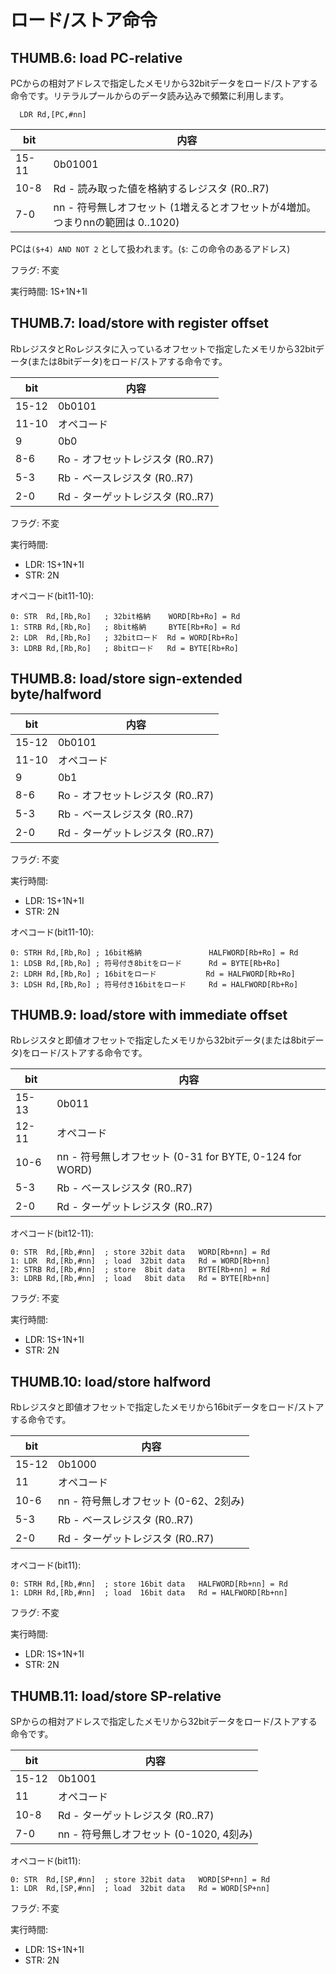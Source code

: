 # ロード/ストア命令

## THUMB.6: load PC-relative

PCからの相対アドレスで指定したメモリから32bitデータをロード/ストアする命令です。リテラルプールからのデータ読み込みで頻繁に利用します。

```
  LDR Rd,[PC,#nn]
```

 bit  |  内容
---- | ----
15-11 | 0b01001
10-8 | Rd - 読み取った値を格納するレジスタ  (R0..R7)
7-0  | nn - 符号無しオフセット (1増えるとオフセットが4増加。つまりnnの範囲は 0..1020)

PCは`($+4) AND NOT 2` として扱われます。(`$`: この命令のあるアドレス)

フラグ: 不変

実行時間: 1S+1N+1I

## THUMB.7: load/store with register offset

RbレジスタとRoレジスタに入っているオフセットで指定したメモリから32bitデータ(または8bitデータ)をロード/ストアする命令です。

 bit  |  内容
---- | ----
15-12 | 0b0101
11-10 | オペコード        
9   | 0b0
8-6 | Ro - オフセットレジスタ (R0..R7)
5-3 | Rb - ベースレジスタ (R0..R7)
2-0 | Rd - ターゲットレジスタ (R0..R7)

フラグ: 不変

実行時間: 

- LDR: 1S+1N+1I
- STR: 2N

オペコード(bit11-10):

```
0: STR  Rd,[Rb,Ro]   ; 32bit格納    WORD[Rb+Ro] = Rd
1: STRB Rd,[Rb,Ro]   ; 8bit格納     BYTE[Rb+Ro] = Rd
2: LDR  Rd,[Rb,Ro]   ; 32bitロード  Rd = WORD[Rb+Ro]
3: LDRB Rd,[Rb,Ro]   ; 8bitロード   Rd = BYTE[Rb+Ro]
```

## THUMB.8: load/store sign-extended byte/halfword

 bit  |  内容
---- | ----
15-12 | 0b0101
11-10 | オペコード        
9   | 0b1
8-6 | Ro - オフセットレジスタ (R0..R7)
5-3 | Rb - ベースレジスタ (R0..R7)
2-0 | Rd - ターゲットレジスタ (R0..R7)

フラグ: 不変

実行時間: 

- LDR: 1S+1N+1I
- STR: 2N

オペコード(bit11-10):

```
0: STRH Rd,[Rb,Ro] ; 16bit格納               HALFWORD[Rb+Ro] = Rd
1: LDSB Rd,[Rb,Ro] ; 符号付き8bitをロード      Rd = BYTE[Rb+Ro]
2: LDRH Rd,[Rb,Ro] ; 16bitをロード           Rd = HALFWORD[Rb+Ro]
3: LDSH Rd,[Rb,Ro] ; 符号付き16bitをロード     Rd = HALFWORD[Rb+Ro]
```

## THUMB.9: load/store with immediate offset

Rbレジスタと即値オフセットで指定したメモリから32bitデータ(または8bitデータ)をロード/ストアする命令です。

 bit  |  内容
---- | ----
15-13 | 0b011
12-11 | オペコード        
10-6 | nn - 符号無しオフセット (0-31 for BYTE, 0-124 for WORD)
5-3 | Rb - ベースレジスタ (R0..R7)
2-0 | Rd - ターゲットレジスタ (R0..R7)

オペコード(bit12-11):

```
0: STR  Rd,[Rb,#nn]  ; store 32bit data   WORD[Rb+nn] = Rd
1: LDR  Rd,[Rb,#nn]  ; load  32bit data   Rd = WORD[Rb+nn]
2: STRB Rd,[Rb,#nn]  ; store  8bit data   BYTE[Rb+nn] = Rd
3: LDRB Rd,[Rb,#nn]  ; load   8bit data   Rd = BYTE[Rb+nn]
```

フラグ: 不変

実行時間: 

- LDR: 1S+1N+1I
- STR: 2N

## THUMB.10: load/store halfword

Rbレジスタと即値オフセットで指定したメモリから16bitデータをロード/ストアする命令です。

 bit  |  内容
---- | ----
15-12 | 0b1000
11 | オペコード        
10-6 | nn - 符号無しオフセット (0-62、2刻み)
5-3 | Rb - ベースレジスタ (R0..R7)
2-0 | Rd - ターゲットレジスタ (R0..R7)

オペコード(bit11):

```
0: STRH Rd,[Rb,#nn]  ; store 16bit data   HALFWORD[Rb+nn] = Rd
1: LDRH Rd,[Rb,#nn]  ; load  16bit data   Rd = HALFWORD[Rb+nn]
```

フラグ: 不変

実行時間: 

- LDR: 1S+1N+1I
- STR: 2N

## THUMB.11: load/store SP-relative

SPからの相対アドレスで指定したメモリから32bitデータをロード/ストアする命令です。

 bit  |  内容
---- | ----
15-12 | 0b1001
11 | オペコード
10-8 | Rd - ターゲットレジスタ (R0..R7)
7-0  | nn - 符号無しオフセット (0-1020, 4刻み)

オペコード(bit11):

```
0: STR  Rd,[SP,#nn]  ; store 32bit data   WORD[SP+nn] = Rd
1: LDR  Rd,[SP,#nn]  ; load  32bit data   Rd = WORD[SP+nn]
```

フラグ: 不変

実行時間: 

- LDR: 1S+1N+1I
- STR: 2N
